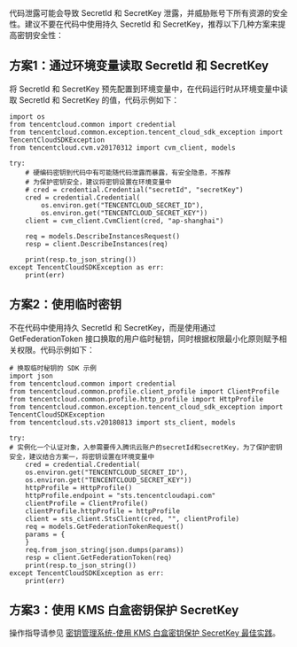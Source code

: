 
代码泄露可能会导致 SecretId 和 SecretKey 泄露，并威胁账号下所有资源的安全性。建议不要在代码中使用持久 SecretId 和 SecretKey，推荐以下几种方案来提高密钥安全性：

## 方案1：通过环境变量读取 SecretId 和 SecretKey
将 SecretId 和 SecretKey 预先配置到环境变量中，在代码运行时从环境变量中读取 SecretId 和 SecretKey 的值，代码示例如下：
```
import os
from tencentcloud.common import credential
from tencentcloud.common.exception.tencent_cloud_sdk_exception import TencentCloudSDKException
from tencentcloud.cvm.v20170312 import cvm_client, models

try:
    # 硬编码密钥到代码中有可能随代码泄露而暴露，有安全隐患，不推荐
    # 为保护密钥安全，建议将密钥设置在环境变量中
    # cred = credential.Credential("secretId", "secretKey")
    cred = credential.Credential(
        os.environ.get("TENCENTCLOUD_SECRET_ID"),
        os.environ.get("TENCENTCLOUD_SECRET_KEY"))
    client = cvm_client.CvmClient(cred, "ap-shanghai")

    req = models.DescribeInstancesRequest()
    resp = client.DescribeInstances(req)

    print(resp.to_json_string())
except TencentCloudSDKException as err:
    print(err)
```

## 方案2：使用临时密钥
不在代码中使用持久 SecretId 和 SecretKey，而是使用通过 GetFederationToken 接口换取的用户临时秘钥，同时根据权限最小化原则赋予相关权限。代码示例如下：
```
# 换取临时秘钥的 SDK 示例
import json
from tencentcloud.common import credential
from tencentcloud.common.profile.client_profile import ClientProfile
from tencentcloud.common.profile.http_profile import HttpProfile
from tencentcloud.common.exception.tencent_cloud_sdk_exception import TencentCloudSDKException
from tencentcloud.sts.v20180813 import sts_client, models

try:
# 实例化一个认证对象，入参需要传入腾讯云账户的secretId和secretKey，为了保护密钥安全，建议结合方案一，将密钥设置在环境变量中
    cred = credential.Credential(
    os.environ.get("TENCENTCLOUD_SECRET_ID"),
    os.environ.get("TENCENTCLOUD_SECRET_KEY"))
    httpProfile = HttpProfile()
    httpProfile.endpoint = "sts.tencentcloudapi.com"
    clientProfile = ClientProfile()
    clientProfile.httpProfile = httpProfile
    client = sts_client.StsClient(cred, "", clientProfile)
    req = models.GetFederationTokenRequest()
    params = {
    }
    req.from_json_string(json.dumps(params))
    resp = client.GetFederationToken(req)
    print(resp.to_json_string())
except TencentCloudSDKException as err:
    print(err)
``` 
 
## 方案3：使用 KMS 白盒密钥保护 SecretKey
操作指导请参见 [密钥管理系统-使用 KMS 白盒密钥保护 SecretKey 最佳实践](https://cloud.tencent.com/document/product/573/54236)。

